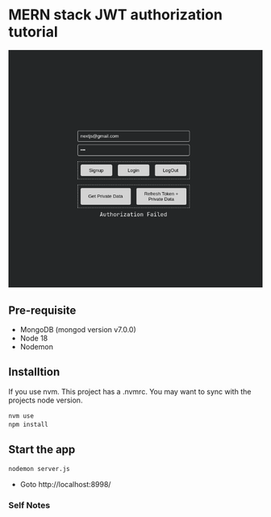 # MERN stack JWT authorization tutorial

![alt App Screenshot](assets/screenshot.png "App Screenshot")

## Pre-requisite

- MongoDB (mongod version v7.0.0)
- Node 18
- Nodemon

## Installtion

If you use nvm. This project has a .nvmrc. You may want to sync with the projects node version.

```bash
nvm use
npm install
```

## Start the app

```bash
nodemon server.js
```

- Goto http://localhost:8998/

### Self Notes

<!-- Todo: Dockerize mongodb inside volumes -->
<!-- Todo: Convert to plug and play micro auth server -->
<!-- Todo: Enhance jwt signing using ip address -->
<!-- Todo: Blacklisting users -->
<!-- Todo: Add Envalid.js to validate .env -->
<!-- Todo: Fix hotreloading integration issue bcoz of nodemon -->
